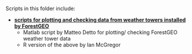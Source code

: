 Scripts in this folder include:
- **[scripts for plotting and checking data from weather towers installed by ForestGEO](https://github.com/forestgeo/Climate/tree/master/scripts/plotting_ForestGEO_weather_data)**
   - Matlab script by Matteo Detto for plotting/ checking ForestGEO weather tower data
   - R version of the above by Ian McGregor 
